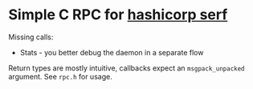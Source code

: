 # Simple C RPC for [hashicorp serf](https://www.serf.io/docs/agent/rpc.html)

Missing calls:
* Stats - you better debug the daemon in a separate flow

Return types are mostly intuitive, callbacks expect an `msgpack_unpacked` argument.
See `rpc.h` for usage.
